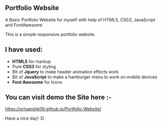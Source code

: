 ## Portfolio Website
A Basic Portfolio Website for myself with help of HTML5, CSS3, JavaScript and FontAwesome

This is a simple responsive portfolio website.


## I have used:
+ **HTML5** for markup
+ Pure **CSS3** for styling 
+ Bit of **Jquery** to make header animation effects work
+ Bit of **JavaScript** to make a hamburger menu to work on mobile devices 
+ **Font Awesome** for Icons 

## You can visit demo the Site here :-
https://priyanshk09.github.io/Portfolio-Website/

Have a nice day! :D 
